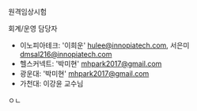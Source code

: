 
원격임상시험

회계/운영 담당자
-	이노피아테크: '이희운' hulee@innopiatech.com, 서은미 dmsal216@innopiatech.com
-	헬스커넥트: '박미현' mhpark2017@gmail.com
-	광운대: '박미현' mhpark2017@gmail.com
- 가천대: 이강윤 교수님

ㅇㄴ
